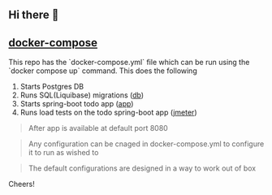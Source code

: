 ## Hi there 👋

## [docker-compose](https://github.com/Horcrux14/docker-compose)
<p> This repo has the `docker-compose.yml` file which can be run using the `docker compose up` command.
This does the following


1. Starts Postgres DB
2. Runs SQL(Liquibase) migrations ([db](https://github.com/Horcrux14/db))
3. Starts spring-boot todo app ([app](https://github.com/Horcrux14/app))
4. Runs load tests on the todo spring-boot app ([jmeter](https://github.com/Horcrux14/jmeter))


> After app is available at default port 8080

> Any configuration can be cnaged in docker-compose.yml to configure it to run as wished to

> The default configurations are designed in a way to work out of box</p>

Cheers!
